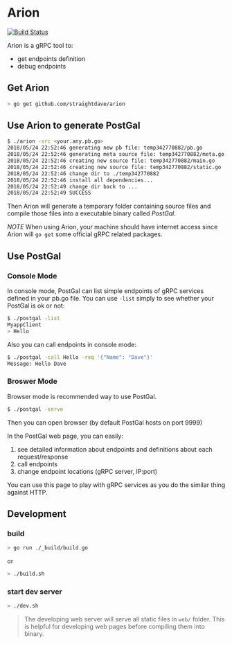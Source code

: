 Arion
=======
[![Build Status](https://travis-ci.org/straightdave/arion.svg?branch=master)](https://travis-ci.org/straightdave/arion)

Arion is a gRPC tool to:
- get endpoints definition
- debug endpoints

## Get Arion
```bash
> go get github.com/straightdave/arion
```

## Use Arion to generate PostGal
```bash
$ ./arion -src <your.any.pb.go>
2018/05/24 22:52:46 generating new pb file: temp342770882/pb.go
2018/05/24 22:52:46 generating meta source file: temp342770882/meta.go
2018/05/24 22:52:46 creating new source file: temp342770882/main.go
2018/05/24 22:52:46 creating new source file: temp342770882/static.go
2018/05/24 22:52:46 change dir to ./temp342770882
2018/05/24 22:52:46 install all dependencies...
2018/05/24 22:52:49 change dir back to ...
2018/05/24 22:52:49 SUCCESS
```

Then Arion will generate a temporary folder containing source files and compile those files into a
executable binary called *PostGal*.

*NOTE*
When using Arion, your machine should have internet access since Arion will `go get` some official gRPC related packages.

## Use PostGal

### Console Mode
In console mode, PostGal can list simple endpoints of gRPC services defined in your pb.go file.
You can use `-list` simply to see whether your PostGal is ok or not:
```bash
$ ./postgal -list
MyappClient
> Hello
```

Also you can call endpoints in console mode:
```bash
$ ./postgal -call Hello -req '{"Name": "Dave"}'
Message: Hello Dave
```
### Broswer Mode
Browser mode is recommended way to use PostGal.

```bash
$ ./postgal -serve
```
Then you can open browser (by default PostGal hosts on port 9999)

In the PostGal web page, you can easily:
1. see detailed information about endpoints and definitions about each request/response
2. call endpoints
3. change endpoint locations (gRPC server, IP:port)

You can use this page to play with gRPC services as you do the similar thing against HTTP.

## Development

### build
```bash
> go run ./_build/build.go
```
or
```bash
> ./build.sh
```

### start dev server

```bash
> ./dev.sh
```

>The developing web server will serve all static files in `web/` folder.
This is helpful for developing web pages before compiling them into binary.
